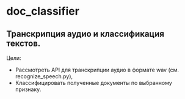 # doc_classifier
## Транскрипция аудио и классификация текстов.
Цели:
* Рассмотреть API для транскрипции аудио в формате wav (см. recognize_speech.py),
* Классифицировать полученные документы по выбранному признаку.
